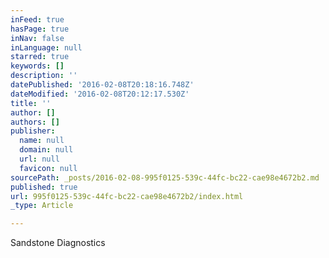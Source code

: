 ```yaml
---
inFeed: true
hasPage: true
inNav: false
inLanguage: null
starred: true
keywords: []
description: ''
datePublished: '2016-02-08T20:18:16.748Z'
dateModified: '2016-02-08T20:12:17.530Z'
title: ''
author: []
authors: []
publisher:
  name: null
  domain: null
  url: null
  favicon: null
sourcePath: _posts/2016-02-08-995f0125-539c-44fc-bc22-cae98e4672b2.md
published: true
url: 995f0125-539c-44fc-bc22-cae98e4672b2/index.html
_type: Article

---
```

Sandstone Diagnostics